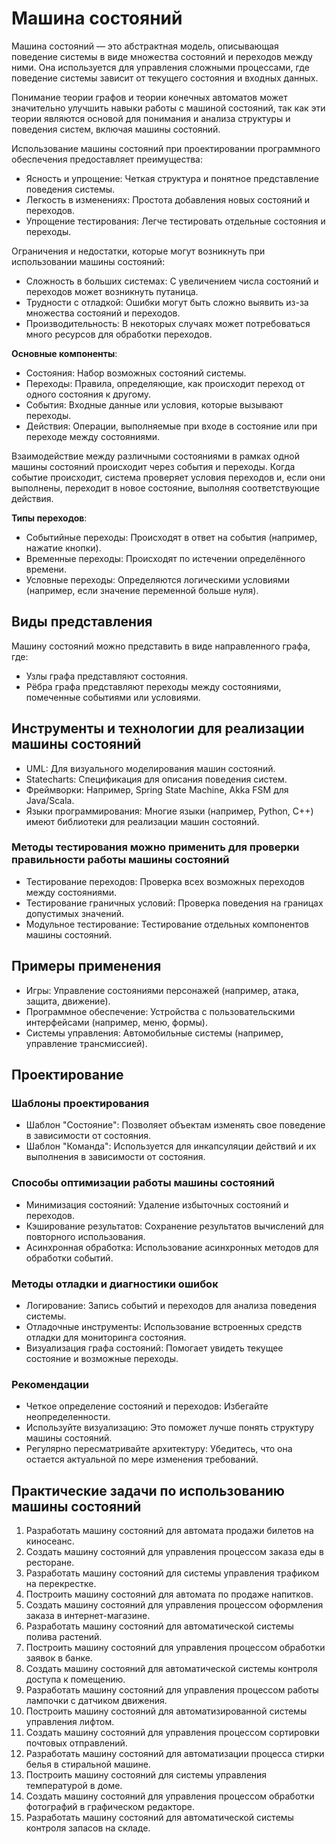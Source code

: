 # Машина состояний

Машина состояний — это абстрактная модель, описывающая поведение системы в виде множества состояний и переходов между ними. Она используется для управления сложными процессами, где поведение системы зависит от текущего состояния и входных данных.

Понимание теории графов и теории конечных автоматов может значительно улучшить навыки работы с машиной состояний, так как эти теории являются основой для понимания и анализа структуры и поведения систем, включая машины состояний.

Использование машины состояний при проектировании программного обеспечения предоставляет преимущества:

- Ясность и упрощение: Четкая структура и понятное представление поведения системы.
- Легкость в изменениях: Простота добавления новых состояний и переходов.
- Упрощение тестирования: Легче тестировать отдельные состояния и переходы.

Ограничения и недостатки, которые могут возникнуть при использовании машины состояний:

- Сложность в больших системах: С увеличением числа состояний и переходов может возникнуть путаница.
- Трудности с отладкой: Ошибки могут быть сложно выявить из-за множества состояний и переходов.
- Производительность: В некоторых случаях может потребоваться много ресурсов для обработки переходов.

**Основные компоненты**:

- Состояния: Набор возможных состояний системы.
- Переходы: Правила, определяющие, как происходит переход от одного состояния к другому.
- События: Входные данные или условия, которые вызывают переходы.
- Действия: Операции, выполняемые при входе в состояние или при переходе между состояниями.

Взаимодействие между различными состояниями в рамках одной машины состояний происходит через события и переходы. Когда событие происходит, система проверяет условия переходов и, если они выполнены, переходит в новое состояние, выполняя соответствующие действия.

**Типы переходов**:

- Событийные переходы: Происходят в ответ на события (например, нажатие кнопки).
- Временные переходы: Происходят по истечении определённого времени.
- Условные переходы: Определяются логическими условиями (например, если значение переменной больше нуля).

## Виды представления

Машину состояний можно представить в виде направленного графа, где:
- Узлы графа представляют состояния.
- Рёбра графа представляют переходы между состояниями, помеченные событиями или условиями.

## Инструменты и технологии для реализации машины состояний

- UML: Для визуального моделирования машин состояний.
- Statecharts: Спецификация для описания поведения систем.
- Фреймворки: Например, Spring State Machine, Akka FSM для Java/Scala.
- Языки программирования: Многие языки (например, Python, C++) имеют библиотеки для реализации машин состояний.

### Методы тестирования можно применить для проверки правильности работы машины состояний

- Тестирование переходов: Проверка всех возможных переходов между состояниями.
- Тестирование граничных условий: Проверка поведения на границах допустимых значений.
- Модульное тестирование: Тестирование отдельных компонентов машины состояний.

## Примеры применения

- Игры: Управление состояниями персонажей (например, атака, защита, движение).
- Программное обеспечение: Устройства с пользовательскими интерфейсами (например, меню, формы).
- Системы управления: Автомобильные системы (например, управление трансмиссией).

## Проектирование

### Шаблоны проектирования

- Шаблон "Состояние": Позволяет объектам изменять свое поведение в зависимости от состояния.
- Шаблон "Команда": Используется для инкапсуляции действий и их выполнения в зависимости от состояния.

### Способы оптимизации работы машины состояний

- Минимизация состояний: Удаление избыточных состояний и переходов.
- Кэширование результатов: Сохранение результатов вычислений для повторного использования.
- Асинхронная обработка: Использование асинхронных методов для обработки событий.

### Методы отладки и диагностики ошибок

- Логирование: Запись событий и переходов для анализа поведения системы.
- Отладочные инструменты: Использование встроенных средств отладки для мониторинга состояния.
- Визуализация графа состояний: Помогает увидеть текущее состояние и возможные переходы.

### Рекомендации

- Четкое определение состояний и переходов: Избегайте неопределенности.
- Используйте визуализацию: Это поможет лучше понять структуру машины состояний.
- Регулярно пересматривайте архитектуру: Убедитесь, что она остается актуальной по мере изменения требований.

## Практические задачи по использованию машины состояний

1. Разработать машину состояний для автомата продажи билетов на киносеанс.
2. Создать машину состояний для управления процессом заказа еды в ресторане.
3. Разработать машину состояний для системы управления трафиком на перекрестке.
4. Построить машину состояний для автомата по продаже напитков.
5. Создать машину состояний для управления процессом оформления заказа в интернет-магазине.
6. Разработать машину состояний для автоматической системы полива растений.
7. Построить машину состояний для управления процессом обработки заявок в банке.
8. Создать машину состояний для автоматической системы контроля доступа к помещению.
9. Разработать машину состояний для управления процессом работы лампочки с датчиком движения.
10. Построить машину состояний для автоматизированной системы управления лифтом.
11. Создать машину состояний для управления процессом сортировки почтовых отправлений.
12. Разработать машину состояний для автоматизации процесса стирки белья в стиральной машине.
13. Построить машину состояний для системы управления температурой в доме.
14. Создать машину состояний для управления процессом обработки фотографий в графическом редакторе.
15. Разработать машину состояний для автоматической системы контроля запасов на складе.
